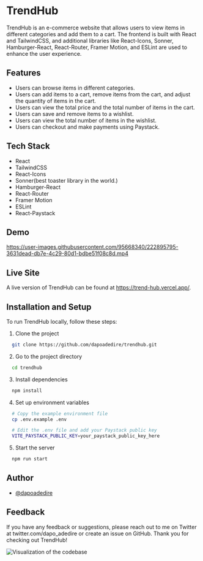 # TrendHub

TrendHub is an e-commerce website that allows users to view items in different categories and add them to a cart. The frontend is built with React and TailwindCSS, and additional libraries like React-Icons, Sonner, Hamburger-React, React-Router, Framer Motion, and ESLint are used to enhance the user experience.

## Features

- Users can browse items in different categories.
- Users can add items to a cart, remove items from the cart, and adjust the quantity of items in the cart.
- Users can view the total price and the total number of items in the cart.
- Users can save and remove items to a wishlist.
- Users can view the total number of items in the wishlist.
- Users can checkout and make payments using Paystack.

## Tech Stack

- React
- TailwindCSS
- React-Icons
- Sonner(best toaster library in the world.)
- Hamburger-React
- React-Router
- Framer Motion
- ESLint
- React-Paystack

## Demo

https://user-images.githubusercontent.com/95668340/222895795-3631dead-db7e-4c29-80d1-bdbe51f08c8d.mp4

## Live Site

A live version of TrendHub can be found at <https://trend-hub.vercel.app/>.

## Installation and Setup

To run TrendHub locally, follow these steps:

1. Clone the project

```bash
  git clone https://github.com/dapoadedire/trendhub.git
```

2. Go to the project directory

```bash
  cd trendhub
```

3. Install dependencies

```bash
  npm install
```

4. Set up environment variables

```bash
  # Copy the example environment file
  cp .env.example .env

  # Edit the .env file and add your Paystack public key
  VITE_PAYSTACK_PUBLIC_KEY=your_paystack_public_key_here
```

5. Start the server

```bash
  npm run start
```

## Author

- [@dapoadedire](https://www.github.com/dapoadedire)

## Feedback

If you have any feedback or suggestions, please reach out to me on Twitter at twitter.com/dapo_adedire or create an issue on GitHub. Thank you for checking out TrendHub!

![Visualization of the codebase](./diagram.svg)
